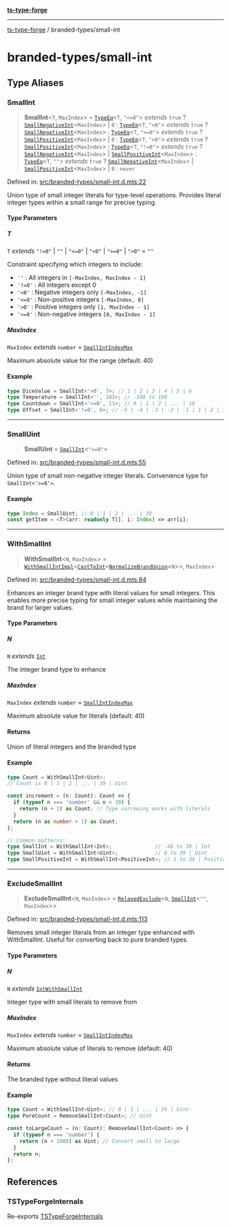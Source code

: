 [**ts-type-forge**](../README.md)

***

[ts-type-forge](../README.md) / branded-types/small-int

# branded-types/small-int

## Type Aliases

### SmallInt

> **SmallInt**\<`T`, `MaxIndex`\> = [`TypeEq`](../condition/eq.md#typeeq)\<`T`, `"<=0"`\> *extends* `true` ? [`SmallNegativeInt`](brand/namespaces/TSTypeForgeInternals/README.md#smallnegativeint)\<`MaxIndex`\> \| `0` : [`TypeEq`](../condition/eq.md#typeeq)\<`T`, `"<0"`\> *extends* `true` ? [`SmallNegativeInt`](brand/namespaces/TSTypeForgeInternals/README.md#smallnegativeint)\<`MaxIndex`\> : [`TypeEq`](../condition/eq.md#typeeq)\<`T`, `">=0"`\> *extends* `true` ? [`SmallPositiveInt`](brand/namespaces/TSTypeForgeInternals/README.md#smallpositiveint)\<`MaxIndex`\> \| `0` : [`TypeEq`](../condition/eq.md#typeeq)\<`T`, `">0"`\> *extends* `true` ? [`SmallPositiveInt`](brand/namespaces/TSTypeForgeInternals/README.md#smallpositiveint)\<`MaxIndex`\> : [`TypeEq`](../condition/eq.md#typeeq)\<`T`, `"!=0"`\> *extends* `true` ? [`SmallNegativeInt`](brand/namespaces/TSTypeForgeInternals/README.md#smallnegativeint)\<`MaxIndex`\> \| [`SmallPositiveInt`](brand/namespaces/TSTypeForgeInternals/README.md#smallpositiveint)\<`MaxIndex`\> : [`TypeEq`](../condition/eq.md#typeeq)\<`T`, `""`\> *extends* `true` ? [`SmallNegativeInt`](brand/namespaces/TSTypeForgeInternals/README.md#smallnegativeint)\<`MaxIndex`\> \| [`SmallPositiveInt`](brand/namespaces/TSTypeForgeInternals/README.md#smallpositiveint)\<`MaxIndex`\> \| `0` : `never`

Defined in: [src/branded-types/small-int.d.mts:22](https://github.com/noshiro-pf/ts-type-forge/blob/main/src/branded-types/small-int.d.mts#L22)

Union type of small integer literals for type-level operations.
Provides literal integer types within a small range for precise typing.

#### Type Parameters

##### T

`T` *extends* `"!=0"` \| `""` \| `"<=0"` \| `"<0"` \| `">=0"` \| `">0"` = `""`

Constraint specifying which integers to include:
  - `''`    : All integers in `[-MaxIndex, MaxIndex - 1]`
  - `'!=0'` : All integers except 0
  - `'<0'`  : Negative integers only `[-MaxIndex, -1]`
  - `'<=0'` : Non-positive integers `[-MaxIndex, 0]`
  - `'>0'`  : Positive integers only `[1, MaxIndex - 1]`
  - `'>=0'` : Non-negative integers `[0, MaxIndex - 1]`

##### MaxIndex

`MaxIndex` *extends* `number` = [`SmallIntIndexMax`](brand/namespaces/TSTypeForgeInternals/README.md#smallintindexmax)

Maximum absolute value for the range (default: 40)

#### Example

```ts
type DiceValue = SmallInt<'>0', 7>; // 1 | 2 | 3 | 4 | 5 | 6
type Temperature = SmallInt<'', 101>; // -100 to 100
type Countdown = SmallInt<'>=0', 11>; // 0 | 1 | 2 | ... | 10
type Offset = SmallInt<'!=0', 6>; // -5 | -4 | -3 | -2 | -1 | 1 | 2 | 3 | 4 | 5
```

***

### SmallUint

> **SmallUint** = [`SmallInt`](#smallint)\<`">=0"`\>

Defined in: [src/branded-types/small-int.d.mts:55](https://github.com/noshiro-pf/ts-type-forge/blob/main/src/branded-types/small-int.d.mts#L55)

Union type of small non-negative integer literals.
Convenience type for `SmallInt<'>=0'>`.

#### Example

```ts
type Index = SmallUint; // 0 | 1 | 2 | ... | 39
const getItem = <T>(arr: readonly T[], i: Index) => arr[i];
```

***

### WithSmallInt

> **WithSmallInt**\<`N`, `MaxIndex`\> = [`WithSmallIntImpl`](brand/namespaces/TSTypeForgeInternals/README.md#withsmallintimpl)\<[`CastToInt`](brand/namespaces/TSTypeForgeInternals/README.md#casttoint)\<[`NormalizeBrandUnion`](brand/README.md#normalizebrandunion)\<`N`\>\>, `MaxIndex`\>

Defined in: [src/branded-types/small-int.d.mts:84](https://github.com/noshiro-pf/ts-type-forge/blob/main/src/branded-types/small-int.d.mts#L84)

Enhances an integer brand type with literal values for small integers.
This enables more precise typing for small integer values while maintaining
the brand for larger values.

#### Type Parameters

##### N

`N` *extends* [`Int`](int.md#int)

The integer brand type to enhance

##### MaxIndex

`MaxIndex` *extends* `number` = [`SmallIntIndexMax`](brand/namespaces/TSTypeForgeInternals/README.md#smallintindexmax)

Maximum absolute value for literals (default: 40)

#### Returns

Union of literal integers and the branded type

#### Example

```ts
type Count = WithSmallInt<Uint>;
// Count is 0 | 1 | 2 | ... | 39 | Uint

const increment = (n: Count): Count => {
  if (typeof n === 'number' && n < 39) {
    return (n + 1) as Count; // Type narrowing works with literals
  }
  return (n as number + 1) as Count;
};

// Common patterns:
type SmallInt = WithSmallInt<Int>;              // -40 to 39 | Int
type SmallUint = WithSmallInt<Uint>;            // 0 to 39 | Uint
type SmallPositiveInt = WithSmallInt<PositiveInt>; // 1 to 39 | PositiveInt
```

***

### ExcludeSmallInt

> **ExcludeSmallInt**\<`N`, `MaxIndex`\> = [`RelaxedExclude`](../record/std.md#relaxedexclude)\<`N`, [`SmallInt`](#smallint)\<`""`, `MaxIndex`\>\>

Defined in: [src/branded-types/small-int.d.mts:113](https://github.com/noshiro-pf/ts-type-forge/blob/main/src/branded-types/small-int.d.mts#L113)

Removes small integer literals from an integer type enhanced with WithSmallInt.
Useful for converting back to pure branded types.

#### Type Parameters

##### N

`N` *extends* [`IntWithSmallInt`](int.md#intwithsmallint)

Integer type with small literals to remove from

##### MaxIndex

`MaxIndex` *extends* `number` = [`SmallIntIndexMax`](brand/namespaces/TSTypeForgeInternals/README.md#smallintindexmax)

Maximum absolute value of literals to remove (default: 40)

#### Returns

The branded type without literal values

#### Example

```ts
type Count = WithSmallInt<Uint>; // 0 | 1 | ... | 39 | Uint
type PureCount = RemoveSmallInt<Count>; // Uint

const toLargeCount = (n: Count): RemoveSmallInt<Count> => {
  if (typeof n === 'number') {
    return (n + 1000) as Uint; // Convert small to large
  }
  return n;
};
```

## References

### TSTypeForgeInternals

Re-exports [TSTypeForgeInternals](brand/namespaces/TSTypeForgeInternals/README.md)
